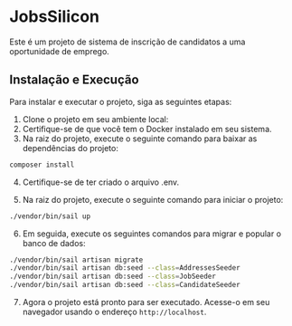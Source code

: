 # JobsSilicon

Este é um projeto de sistema de inscrição de candidatos a uma oportunidade de emprego.

## Instalação e Execução

Para instalar e executar o projeto, siga as seguintes etapas:

1. Clone o projeto em seu ambiente local:
2. Certifique-se de que você tem o Docker instalado em seu sistema.
3. Na raiz do projeto, execute o seguinte comando para baixar as dependências do projeto:
```bash
composer install
```
4. Certifique-se de ter criado o arquivo .env.

5. Na raiz do projeto, execute o seguinte comando para iniciar o projeto:
```bash
./vendor/bin/sail up
```

6. Em seguida, execute os seguintes comandos para migrar e popular o banco de dados:
```bash
./vendor/bin/sail artisan migrate
./vendor/bin/sail artisan db:seed --class=AddressesSeeder
./vendor/bin/sail artisan db:seed --class=JobSeeder
./vendor/bin/sail artisan db:seed --class=CandidateSeeder
```
    
7. Agora o projeto está pronto para ser executado. Acesse-o em seu navegador usando o endereço `http://localhost`.

